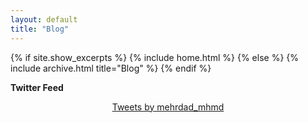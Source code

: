 ```yaml
---
layout: default
title: "Blog"
---
```


{% if site.show_excerpts %}
  {% include home.html %}
{% else %}
  {% include archive.html title="Blog" %}
{% endif %}


**Twitter Feed**

<center>
    <a class="twitter-timeline" data-width="600" data-height="100" data-theme="dark" href="https://twitter.com/mehrdad_mhmd?ref_src=twsrc%5Etfw">Tweets by mehrdad_mhmd</a>     <script async src="https://platform.twitter.com/widgets.js" charset="utf-8"></script>
</center>

